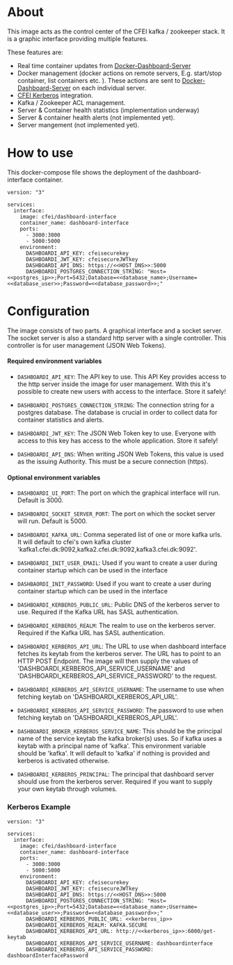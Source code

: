 # About
This image acts as the control center of the CFEI kafka / zookeeper stack. It is a graphic interface providing multiple features.

These features are:
* Real time container updates from [Docker-Dashboard-Server](https://github.com/jakobhviid/Dashboard-Server-Docker)
* Docker management (docker actions on remote servers, E.g. start/stop container, list containers etc. ). These actions are sent to [Docker-Dashboard-Server](https://github.com/jakobhviid/Dashboard-Server-Docker) on each individual server.
* [CFEI Kerberos](https://github.com/jakobhviid/Kerberos-Server-Docker) integration.
* Kafka / Zookeeper ACL management.
* Server & Container health statistics (implementation underway)
* Server & container health alerts (not implemented yet).
* Server mangement (not implemented yet).

# How to use
This docker-compose file shows the deployment of the dashboard-interface container.

```
version: "3"

services:
  interface:
    image: cfei/dashboard-interface
    container_name: dashboard-interface
    ports:
      - 3000:3000
      - 5000:5000
    environment: 
      DASHBOARDI_API_KEY: cfeisecurekey
      DASHBOARDI_JWT_KEY: cfeisecureJWTkey
      DASHBOARDI_API_DNS: https://<<HOST_DNS>>:5000
      DASHBOARDI_POSTGRES_CONNECTION_STRING: "Host=<<postgres_ip>>;Port=5432;Database=<<database_name>;Username=<<database_user>>;Password=<<database_password>>;"

```

# Configuration
The image consists of two parts. A graphical interface and a socket server. The socket server is also a standard http server with a single controller. This controller is for user management (JSON Web Tokens).

#### Required environment variables
  
- `DASHBOARDI_API_KEY`: The API key to use. This API Key provides access to the http server inside the image for user management. With this it's possible to create new users with access to the interface. Store it safely!
  
- `DASHBOARDI_POSTGRES_CONNECTION_STRING`: The connection string for a postgres database. The database is crucial in order to collect data for container statistics and alerts.
  
- `DASHBOARDI_JWT_KEY`: The JSON Web Token key to use. Everyone with access to this key has access to the whole application. Store it safely!

- `DASHBOARDI_API_DNS`: When writing JSON Web Tokens, this value is used as the issuing Authority. This must be a secure connection (https).

#### Optional environment variables

- `DASHBOARDI_UI_PORT`: The port on which the graphical interface will run. Default is 3000.

- `DASHBOARDI_SOCKET_SERVER_PORT`: The port on which the socket server will run. Default is 5000.

- `DASHBOARDI_KAFKA_URL`: Comma seperated list of one or more kafka urls. It will default to cfei's own kafka cluster 'kafka1.cfei.dk:9092,kafka2.cfei.dk:9092,kafka3.cfei.dk:9092'.

- `DASHBOARDI_INIT_USER_EMAIL`: Used if you want to create a user during container startup which can be used in the interface

- `DASHBAORDI_INIT_PASSWORD`: Used if you want to create a user during container startup which can be used in the interface

- `DASHBOARDI_KERBEROS_PUBLIC_URL`: Public DNS of the kerberos server to use. Required if the Kafka URL has SASL authentication.

- `DASHBOARDI_KERBEROS_REALM`: The realm to use on the kerberos server. Required if the Kafka URL has SASL authentication.

- `DASHBOARDI_KERBEROS_API_URL`: The URL to use when dashboard interface fetches its keytab from the kerberos server. The URL has to point to an HTTP POST Endpoint. The image will then supply the values of 'DASHBOARDI_KERBEROS_API_SERVICE_USERNAME' and 'DASHBOARDI_KERBEROS_API_SERVICE_PASSWORD' to the request.

- `DASHBOARDI_KERBEROS_API_SERVICE_USERNAME`: The username to use when fetching keytab on 'DASHBOARDI_KERBEROS_API_URL'.

- `DASHBOARDI_KERBEROS_API_SERVICE_PASSWORD`: The password to use when fetching keytab on 'DASHBOARDI_KERBEROS_API_URL'.

- `DASHBOARDI_BROKER_KERBEROS_SERVICE_NAME`: This should be the principal name of the service keytab the kafka broker(s) uses. So if kafka uses a keytab with a principal name of 'kafka'. This environment variable should be 'kafka'. It will default to 'kafka' if nothing is provided and kerberos is activated otherwise.

- `DASHBOARDI_KERBEROS_PRINCIPAL`: The principal that dashboard server should use from the kerberos server. Required if you want to supply your own keytab through volumes.

### Kerberos Example

```
version: "3"

services:
  interface:
    image: cfei/dashboard-interface
    container_name: dashboard-interface
    ports:
      - 3000:3000
      - 5000:5000
    environment:
      DASHBOARDI_API_KEY: cfeisecurekey
      DASHBOARDI_JWT_KEY: cfeisecureJWTkey
      DASHBOARDI_API_DNS: https://<<HOST_DNS>>:5000
      DASHBOARDI_POSTGRES_CONNECTION_STRING: "Host=<<postgres_ip>>;Port=5432;Database=<<database_name>;Username=<<database_user>>;Password=<<database_password>>;"
      DASHBOARDI_KERBEROS_PUBLIC_URL: <<kerberos_ip>>
      DASHBOARDI_KERBEROS_REALM: KAFKA.SECURE
      DASHBOARDI_KERBEROS_API_URL: http://<<kerberos_ip>>:6000/get-keytab
      DASHBOARDI_KERBEROS_API_SERVICE_USERNAME: dashboardinterface
      DASHBOARDI_KERBEROS_API_SERVICE_PASSWORD: dashboardInterfacePassword
```


